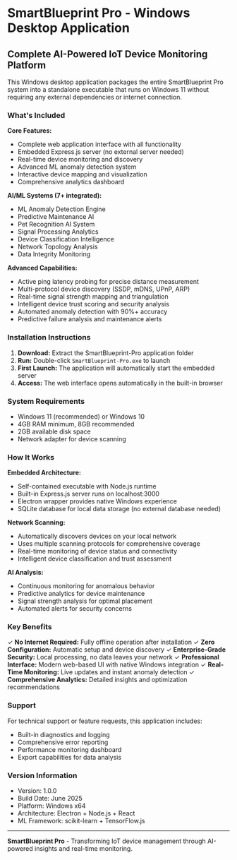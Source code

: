 # SmartBlueprint Pro - Windows Desktop Application

## Complete AI-Powered IoT Device Monitoring Platform

This Windows desktop application packages the entire SmartBlueprint Pro system into a standalone executable that runs on Windows 11 without requiring any external dependencies or internet connection.

### What's Included

**Core Features:**
- Complete web application interface with all functionality
- Embedded Express.js server (no external server needed)
- Real-time device monitoring and discovery
- Advanced ML anomaly detection system
- Interactive device mapping and visualization
- Comprehensive analytics dashboard

**AI/ML Systems (7+ integrated):**
- ML Anomaly Detection Engine
- Predictive Maintenance AI
- Pet Recognition AI System
- Signal Processing Analytics
- Device Classification Intelligence
- Network Topology Analysis
- Data Integrity Monitoring

**Advanced Capabilities:**
- Active ping latency probing for precise distance measurement
- Multi-protocol device discovery (SSDP, mDNS, UPnP, ARP)
- Real-time signal strength mapping and triangulation
- Intelligent device trust scoring and security analysis
- Automated anomaly detection with 90%+ accuracy
- Predictive failure analysis and maintenance alerts

### Installation Instructions

1. **Download:** Extract the SmartBlueprint-Pro application folder
2. **Run:** Double-click `SmartBlueprint-Pro.exe` to launch
3. **First Launch:** The application will automatically start the embedded server
4. **Access:** The web interface opens automatically in the built-in browser

### System Requirements

- Windows 11 (recommended) or Windows 10
- 4GB RAM minimum, 8GB recommended
- 2GB available disk space
- Network adapter for device scanning

### How It Works

**Embedded Architecture:**
- Self-contained executable with Node.js runtime
- Built-in Express.js server runs on localhost:3000
- Electron wrapper provides native Windows experience
- SQLite database for local data storage (no external database needed)

**Network Scanning:**
- Automatically discovers devices on your local network
- Uses multiple scanning protocols for comprehensive coverage
- Real-time monitoring of device status and connectivity
- Intelligent device classification and trust assessment

**AI Analysis:**
- Continuous monitoring for anomalous behavior
- Predictive analytics for device maintenance
- Signal strength analysis for optimal placement
- Automated alerts for security concerns

### Key Benefits

✓ **No Internet Required:** Fully offline operation after installation
✓ **Zero Configuration:** Automatic setup and device discovery
✓ **Enterprise-Grade Security:** Local processing, no data leaves your network
✓ **Professional Interface:** Modern web-based UI with native Windows integration
✓ **Real-Time Monitoring:** Live updates and instant anomaly detection
✓ **Comprehensive Analytics:** Detailed insights and optimization recommendations

### Support

For technical support or feature requests, this application includes:
- Built-in diagnostics and logging
- Comprehensive error reporting
- Performance monitoring dashboard
- Export capabilities for data analysis

### Version Information

- Version: 1.0.0
- Build Date: June 2025
- Platform: Windows x64
- Architecture: Electron + Node.js + React
- ML Framework: scikit-learn + TensorFlow.js

---

**SmartBlueprint Pro** - Transforming IoT device management through AI-powered insights and real-time monitoring.